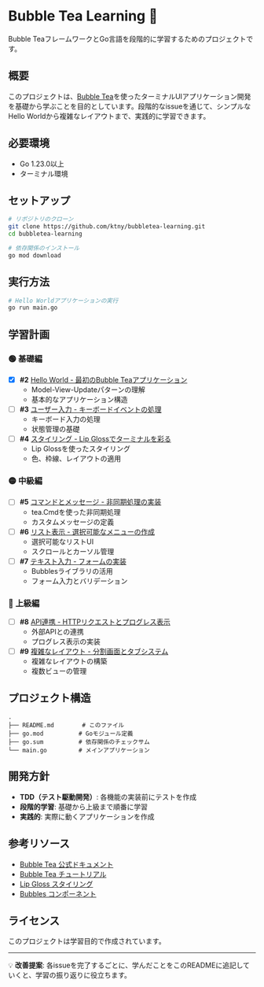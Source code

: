 # Bubble Tea Learning 🫧

Bubble TeaフレームワークとGo言語を段階的に学習するためのプロジェクトです。

## 概要

このプロジェクトは、[Bubble Tea](https://github.com/charmbracelet/bubbletea)を使ったターミナルUIアプリケーション開発を基礎から学ぶことを目的としています。段階的なissueを通じて、シンプルなHello Worldから複雑なレイアウトまで、実践的に学習できます。

## 必要環境

- Go 1.23.0以上
- ターミナル環境

## セットアップ

```bash
# リポジトリのクローン
git clone https://github.com/ktny/bubbletea-learning.git
cd bubbletea-learning

# 依存関係のインストール
go mod download
```

## 実行方法

```bash
# Hello Worldアプリケーションの実行
go run main.go
```

## 学習計画

### 🟢 基礎編
- [x] **#2** [Hello World - 最初のBubble Teaアプリケーション](https://github.com/ktny/bubbletea-learning/issues/2)
  - Model-View-Updateパターンの理解
  - 基本的なアプリケーション構造
- [ ] **#3** [ユーザー入力 - キーボードイベントの処理](https://github.com/ktny/bubbletea-learning/issues/3)
  - キーボード入力の処理
  - 状態管理の基礎
- [ ] **#4** [スタイリング - Lip Glossでターミナルを彩る](https://github.com/ktny/bubbletea-learning/issues/4)
  - Lip Glossを使ったスタイリング
  - 色、枠線、レイアウトの適用

### 🟡 中級編
- [ ] **#5** [コマンドとメッセージ - 非同期処理の実装](https://github.com/ktny/bubbletea-learning/issues/5)
  - tea.Cmdを使った非同期処理
  - カスタムメッセージの定義
- [ ] **#6** [リスト表示 - 選択可能なメニューの作成](https://github.com/ktny/bubbletea-learning/issues/6)
  - 選択可能なリストUI
  - スクロールとカーソル管理
- [ ] **#7** [テキスト入力 - フォームの実装](https://github.com/ktny/bubbletea-learning/issues/7)
  - Bubblesライブラリの活用
  - フォーム入力とバリデーション

### 🔴 上級編
- [ ] **#8** [API連携 - HTTPリクエストとプログレス表示](https://github.com/ktny/bubbletea-learning/issues/8)
  - 外部APIとの連携
  - プログレス表示の実装
- [ ] **#9** [複雑なレイアウト - 分割画面とタブシステム](https://github.com/ktny/bubbletea-learning/issues/9)
  - 複雑なレイアウトの構築
  - 複数ビューの管理

## プロジェクト構造

```
.
├── README.md        # このファイル
├── go.mod          # Goモジュール定義
├── go.sum          # 依存関係のチェックサム
└── main.go         # メインアプリケーション
```

## 開発方針

- **TDD（テスト駆動開発）**: 各機能の実装前にテストを作成
- **段階的学習**: 基礎から上級まで順番に学習
- **実践的**: 実際に動くアプリケーションを作成

## 参考リソース

- [Bubble Tea 公式ドキュメント](https://github.com/charmbracelet/bubbletea)
- [Bubble Tea チュートリアル](https://github.com/charmbracelet/bubbletea/tree/master/tutorials)
- [Lip Gloss スタイリング](https://github.com/charmbracelet/lipgloss)
- [Bubbles コンポーネント](https://github.com/charmbracelet/bubbles)

## ライセンス

このプロジェクトは学習目的で作成されています。

---

💡 **改善提案**: 各issueを完了するごとに、学んだことをこのREADMEに追記していくと、学習の振り返りに役立ちます。